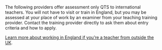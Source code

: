 The following providers offer assessment only QTS to international teachers. You will not have to visit or train in England, but you may be assessed at your place of work by an examiner from your teaching training provider. Contact the training provider directly to ask them about entry criteria and how to apply.

[Learn more about working in England if you’re a teacher from outside the UK](/non-uk-teachers/teach-in-england-if-you-trained-overseas#consider-getting-qualified-teacher-status-qts).
